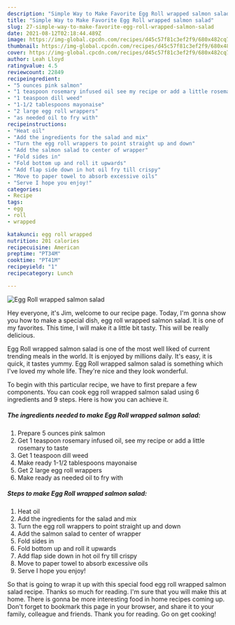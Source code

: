 ```yaml
---
description: "Simple Way to Make Favorite Egg Roll wrapped salmon salad"
title: "Simple Way to Make Favorite Egg Roll wrapped salmon salad"
slug: 27-simple-way-to-make-favorite-egg-roll-wrapped-salmon-salad
date: 2021-08-12T02:18:44.489Z
image: https://img-global.cpcdn.com/recipes/d45c57f81c3ef2f9/680x482cq70/egg-roll-wrapped-salmon-salad-recipe-main-photo.jpg
thumbnail: https://img-global.cpcdn.com/recipes/d45c57f81c3ef2f9/680x482cq70/egg-roll-wrapped-salmon-salad-recipe-main-photo.jpg
cover: https://img-global.cpcdn.com/recipes/d45c57f81c3ef2f9/680x482cq70/egg-roll-wrapped-salmon-salad-recipe-main-photo.jpg
author: Leah Lloyd
ratingvalue: 4.5
reviewcount: 22849
recipeingredient:
- "5 ounces pink salmon"
- "1 teaspoon rosemary infused oil see my recipe or add a little rosemary to taste"
- "1 teaspoon dill weed"
- "1-1/2 tablespoons mayonaise"
- "2 large egg roll wrappers"
- "as needed oil to fry with"
recipeinstructions:
- "Heat oil"
- "Add the ingredients for the salad and mix"
- "Turn the egg roll wrappers to point straight up and down"
- "Add the salmon salad to center of wrapper"
- "Fold sides in"
- "Fold bottom up and roll it upwards"
- "Add flap side down in hot oil fry till crispy"
- "Move to paper towel to absorb excessive oils"
- "Serve I hope you enjoy!"
categories:
- Recipe
tags:
- egg
- roll
- wrapped

katakunci: egg roll wrapped 
nutrition: 201 calories
recipecuisine: American
preptime: "PT34M"
cooktime: "PT41M"
recipeyield: "1"
recipecategory: Lunch

---
```



![Egg Roll wrapped salmon salad](https://img-global.cpcdn.com/recipes/d45c57f81c3ef2f9/680x482cq70/egg-roll-wrapped-salmon-salad-recipe-main-photo.jpg)

Hey everyone, it's Jim, welcome to our recipe page. Today, I'm gonna show you how to make a special dish, egg roll wrapped salmon salad. It is one of my favorites. This time, I will make it a little bit tasty. This will be really delicious.



Egg Roll wrapped salmon salad is one of the most well liked of current trending meals in the world. It is enjoyed by millions daily. It's easy, it is quick, it tastes yummy. Egg Roll wrapped salmon salad is something which I've loved my whole life. They're nice and they look wonderful.


To begin with this particular recipe, we have to first prepare a few components. You can cook egg roll wrapped salmon salad using 6 ingredients and 9 steps. Here is how you can achieve it.

<!--inarticleads1-->

##### The ingredients needed to make Egg Roll wrapped salmon salad:

1. Prepare 5 ounces pink salmon
1. Get 1 teaspoon rosemary infused oil, see my recipe or add a little rosemary to taste
1. Get 1 teaspoon dill weed
1. Make ready 1-1/2 tablespoons mayonaise
1. Get 2 large egg roll wrappers
1. Make ready as needed oil to fry with




<!--inarticleads2-->

##### Steps to make Egg Roll wrapped salmon salad:

1. Heat oil
1. Add the ingredients for the salad and mix
1. Turn the egg roll wrappers to point straight up and down
1. Add the salmon salad to center of wrapper
1. Fold sides in
1. Fold bottom up and roll it upwards
1. Add flap side down in hot oil fry till crispy
1. Move to paper towel to absorb excessive oils
1. Serve I hope you enjoy!




So that is going to wrap it up with this special food egg roll wrapped salmon salad recipe. Thanks so much for reading. I'm sure that you will make this at home. There is gonna be more interesting food in home recipes coming up. Don't forget to bookmark this page in your browser, and share it to your family, colleague and friends. Thank you for reading. Go on get cooking!
